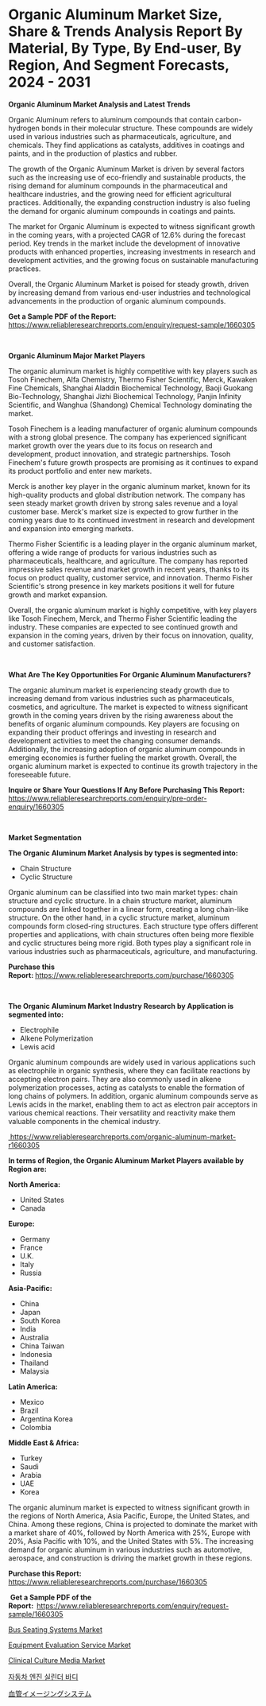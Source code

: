<p><h1>Organic Aluminum Market Size, Share & Trends Analysis Report By Material, By Type, By End-user, By Region, And Segment Forecasts, 2024 - 2031</h1></p><p><strong>Organic Aluminum Market Analysis and Latest Trends</strong></p>
<p><p>Organic Aluminum refers to aluminum compounds that contain carbon-hydrogen bonds in their molecular structure. These compounds are widely used in various industries such as pharmaceuticals, agriculture, and chemicals. They find applications as catalysts, additives in coatings and paints, and in the production of plastics and rubber.</p><p>The growth of the Organic Aluminum Market is driven by several factors such as the increasing use of eco-friendly and sustainable products, the rising demand for aluminum compounds in the pharmaceutical and healthcare industries, and the growing need for efficient agricultural practices. Additionally, the expanding construction industry is also fueling the demand for organic aluminum compounds in coatings and paints.</p><p>The market for Organic Aluminum is expected to witness significant growth in the coming years, with a projected CAGR of 12.6% during the forecast period. Key trends in the market include the development of innovative products with enhanced properties, increasing investments in research and development activities, and the growing focus on sustainable manufacturing practices.</p><p>Overall, the Organic Aluminum Market is poised for steady growth, driven by increasing demand from various end-user industries and technological advancements in the production of organic aluminum compounds.</p></p>
<p><strong>Get a Sample PDF of the Report:&nbsp;</strong> <a href="https://www.reliableresearchreports.com/enquiry/request-sample/1660305">https://www.reliableresearchreports.com/enquiry/request-sample/1660305</a></p>
<p>&nbsp;</p>
<p><strong>Organic Aluminum Major Market Players</strong></p>
<p><p>The organic aluminum market is highly competitive with key players such as Tosoh Finechem, Alfa Chemistry, Thermo Fisher Scientific, Merck, Kawaken Fine Chemicals, Shanghai Aladdin Biochemical Technology, Baoji Guokang Bio-Technology, Shanghai Jizhi Biochemical Technology, Panjin Infinity Scientific, and Wanghua (Shandong) Chemical Technology dominating the market. </p><p>Tosoh Finechem is a leading manufacturer of organic aluminum compounds with a strong global presence. The company has experienced significant market growth over the years due to its focus on research and development, product innovation, and strategic partnerships. Tosoh Finechem's future growth prospects are promising as it continues to expand its product portfolio and enter new markets.</p><p>Merck is another key player in the organic aluminum market, known for its high-quality products and global distribution network. The company has seen steady market growth driven by strong sales revenue and a loyal customer base. Merck's market size is expected to grow further in the coming years due to its continued investment in research and development and expansion into emerging markets.</p><p>Thermo Fisher Scientific is a leading player in the organic aluminum market, offering a wide range of products for various industries such as pharmaceuticals, healthcare, and agriculture. The company has reported impressive sales revenue and market growth in recent years, thanks to its focus on product quality, customer service, and innovation. Thermo Fisher Scientific's strong presence in key markets positions it well for future growth and market expansion. </p><p>Overall, the organic aluminum market is highly competitive, with key players like Tosoh Finechem, Merck, and Thermo Fisher Scientific leading the industry. These companies are expected to see continued growth and expansion in the coming years, driven by their focus on innovation, quality, and customer satisfaction.</p></p>
<p>&nbsp;</p>
<p><strong>What Are The Key Opportunities For Organic Aluminum Manufacturers?</strong></p>
<p><p>The organic aluminum market is experiencing steady growth due to increasing demand from various industries such as pharmaceuticals, cosmetics, and agriculture. The market is expected to witness significant growth in the coming years driven by the rising awareness about the benefits of organic aluminum compounds. Key players are focusing on expanding their product offerings and investing in research and development activities to meet the changing consumer demands. Additionally, the increasing adoption of organic aluminum compounds in emerging economies is further fueling the market growth. Overall, the organic aluminum market is expected to continue its growth trajectory in the foreseeable future.</p></p>
<p><strong>Inquire or Share Your Questions If Any Before Purchasing This Report:</strong> <a href="https://www.reliableresearchreports.com/enquiry/pre-order-enquiry/1660305">https://www.reliableresearchreports.com/enquiry/pre-order-enquiry/1660305</a></p>
<p>&nbsp;</p>
<p><strong>Market Segmentation</strong></p>
<p><strong>The Organic Aluminum Market Analysis by types is segmented into:</strong></p>
<p><ul><li>Chain Structure</li><li>Cyclic Structure</li></ul></p>
<p><p>Organic aluminum can be classified into two main market types: chain structure and cyclic structure. In a chain structure market, aluminum compounds are linked together in a linear form, creating a long chain-like structure. On the other hand, in a cyclic structure market, aluminum compounds form closed-ring structures. Each structure type offers different properties and applications, with chain structures often being more flexible and cyclic structures being more rigid. Both types play a significant role in various industries such as pharmaceuticals, agriculture, and manufacturing.</p></p>
<p><strong>Purchase this Report:&nbsp;</strong><a href="https://www.reliableresearchreports.com/purchase/1660305">https://www.reliableresearchreports.com/purchase/1660305</a></p>
<p>&nbsp;</p>
<p><strong>The Organic Aluminum Market Industry Research by Application is segmented into:</strong></p>
<p><ul><li>Electrophile</li><li>Alkene Polymerization</li><li>Lewis acid</li></ul></p>
<p><p>Organic aluminum compounds are widely used in various applications such as electrophile in organic synthesis, where they can facilitate reactions by accepting electron pairs. They are also commonly used in alkene polymerization processes, acting as catalysts to enable the formation of long chains of polymers. In addition, organic aluminum compounds serve as Lewis acids in the market, enabling them to act as electron pair acceptors in various chemical reactions. Their versatility and reactivity make them valuable components in the chemical industry.</p></p>
<p><a href="https://www.reliableresearchreports.com/organic-aluminum-market-r1660305">&nbsp;https://www.reliableresearchreports.com/organic-aluminum-market-r1660305</a></p>
<p><strong>In terms of Region, the Organic Aluminum Market Players available by Region are:</strong></p>
<p>
    <p> <strong> North America: </strong>
        <ul>
            <li>United States</li>
            <li>Canada</li>
        </ul>
        </p> 
    <p> <strong> Europe: </strong>
        <ul>
            <li>Germany</li>
            <li>France</li>
            <li>U.K.</li>
            <li>Italy</li>
            <li>Russia</li>
        </ul>
        </p> 
    <p> <strong> Asia-Pacific: </strong>
        <ul>
            <li>China</li>
            <li>Japan</li>
            <li>South Korea</li>
            <li>India</li>
            <li>Australia</li>
            <li>China Taiwan</li>
            <li>Indonesia</li>
            <li>Thailand</li>
            <li>Malaysia</li>
        </ul>
        </p> 
    <p> <strong> Latin America: </strong>
        <ul>
            <li>Mexico</li>
            <li>Brazil</li>
            <li>Argentina Korea</li>
            <li>Colombia</li>
        </ul>
        </p> 
    <p> <strong> Middle East & Africa: </strong>
        <ul>
            <li>Turkey</li>
            <li>Saudi</li>
            <li>Arabia</li>
            <li>UAE</li>
            <li>Korea</li>
        </ul>
    </p>
    </p>
<p><p>The organic aluminum market is expected to witness significant growth in the regions of North America, Asia Pacific, Europe, the United States, and China. Among these regions, China is projected to dominate the market with a market share of 40%, followed by North America with 25%, Europe with 20%, Asia Pacific with 10%, and the United States with 5%. The increasing demand for organic aluminum in various industries such as automotive, aerospace, and construction is driving the market growth in these regions.</p></p>
<p><strong>Purchase this Report: </strong><a href="https://www.reliableresearchreports.com/purchase/1660305">https://www.reliableresearchreports.com/purchase/1660305</a></p>
<p>&nbsp;<strong>Get a Sample PDF of the Report:&nbsp;&nbsp;</strong><a href="https://www.reliableresearchreports.com/enquiry/request-sample/1660305">https://www.reliableresearchreports.com/enquiry/request-sample/1660305</a></p>
<p><strong></strong></p>
<p><p><a href="https://www.linkedin.com/pulse/global-bus-seating-systems-market-opportunities-forecast-period-w6obc">Bus Seating Systems Market</a></p><p><a href="https://github.com/dmmanir420/Market-Research-Report-List-1/blob/main/equipment-evaluation-service-market.md">Equipment Evaluation Service Market</a></p><p><a href="https://github.com/pennyaldbrittonh658/Market-Research-Report-List-1/blob/main/clinical-culture-media-market.md">Clinical Culture Media Market</a></p><p><a href="https://medium.com/@jackieshlerin9805/%EC%9E%90%EB%8F%99%EC%B0%A8-%EC%97%94%EC%A7%84-%EC%8B%A4%EB%A6%B0%EB%8D%94-%EB%B0%94%EB%94%94-%EC%8B%9C%EC%9E%A5-%EC%A1%B0%EC%82%AC-%EB%B3%B4%EA%B3%A0%EC%84%9C-%EA%B7%B8-%EC%97%AD%EC%82%AC-%EB%B0%8F-2024%EB%85%84%EB%B6%80%ED%84%B0-2031%EB%85%84%EA%B9%8C%EC%A7%80%EC%9D%98-%EC%98%88%EC%B8%A1-dc77a057fbae">자동차 엔진 실린더 바디</a></p><p><a href="https://medium.com/@himelboss0_65902/%E8%A1%80%E7%AE%A1%E3%82%A4%E3%83%A1%E3%83%BC%E3%82%B8%E3%83%B3%E3%82%B0%E3%82%B7%E3%82%B9%E3%83%86%E3%83%A0%E3%81%AE%E5%B8%82%E5%A0%B4%E5%88%86%E6%9E%90%E3%81%8A%E3%82%88%E3%81%B32024%E5%B9%B4%E3%81%8B%E3%82%892031%E5%B9%B4%E3%81%AE%E6%9C%9F%E9%96%93%E3%81%AE%E3%82%B5%E3%82%A4%E3%82%BA%E4%BA%88%E6%B8%AC-e27615b2d6ef">血管イメージングシステム</a></p></p>